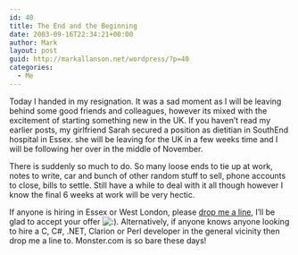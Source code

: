 ```yaml
---
id: 40
title: The End and the Beginning
date: 2003-09-16T22:34:21+00:00
author: Mark
layout: post
guid: http://markallanson.net/wordpress/?p=40
categories:
  - Me
---
```

Today I handed in my resignation. It was a sad moment as I will be leaving behind some good friends and colleagues, however its mixed with the excitement of starting something new in the UK. If you haven&#8217;t read my earlier posts, my girlfriend Sarah secured a position as dietitian in SouthEnd hospital in Essex. she will be leaving for the UK in a few weeks time and I will be following her over in the middle of November.

There is suddenly so much to do. So many loose ends to tie up at work, notes to write, car and bunch of other random stuff to sell, phone accounts to close, bills to settle. Still have a while to deal with it all though however I know the final 6 weeks at work will be very hectic.

If anyone is hiring in Essex or West London, please [drop me a line](mailto:mark@markallanson.net), I&#8217;ll be glad to accept your offer  <img src='https://markallanson.net/blog/wp-includes/images/smilies/icon_smile.gif' alt=':)' class='wp-smiley' />. Alternatively, if anyone knows anyone looking to hire a C, C#, .NET, Clarion or Perl developer in the general vicinity then drop me a line to. Monster.com is so bare these days!